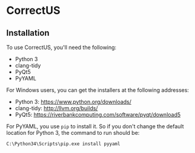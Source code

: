 # CorrectUS
## Installation
To use CorrectUS, you'll need the following:
* Python 3
* clang-tidy
* PyQt5
* PyYAML

For Windows users, you can get the installers at the following addresses:
* Python 3: https://www.python.org/downloads/
* clang-tidy: http://llvm.org/builds/
* PyQt5: https://riverbankcomputing.com/software/pyqt/download5

For PyYAML, you use `pip` to install it. So if you don't change the default location for Python 3, the command to run should be:
```bash
C:\Python34\Scripts\pip.exe install pyyaml
```
